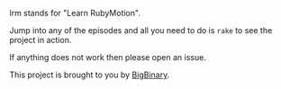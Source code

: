 lrm stands for "Learn RubyMotion".

Jump into any of the episodes and all you need to do is `rake` to see
the project in action.

If anything does not work then please open an issue.

This project is brought to you by [BigBinary](http://bigbinary.com/).
